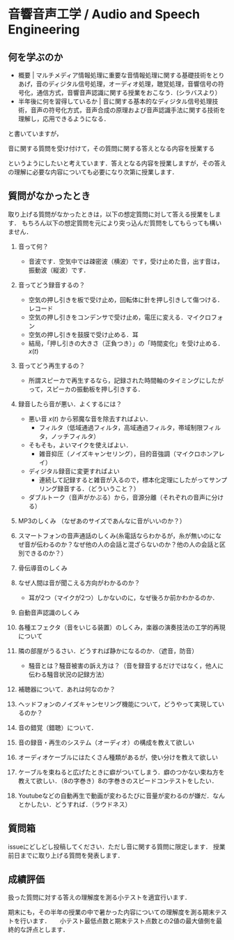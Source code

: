 # 音響音声工学 / Audio and Speech Engineering

## 何を学ぶのか

- 概要
	| マルチメディア情報処理に重要な音情報処理に関する基礎技術をとりあげ，音のディジタル信号処理，オーディオ処理，聴覚処理，音響信号の符号化，通信方式，音響音声認識に関する授業をおこなう．(シラバスより）
- 半年後に何を習得しているか
	| 音に関する基本的なディジタル信号処理技術，音声の符号化方式，音声合成の原理および音声認識手法に関する技術を理解し，応用できるようになる．

と書いていますが，

音に関する質問を受け付けて，その質問に関する答えとなる内容を授業する

というようにしたいと考えています．答えとなる内容を授業しますが，その答えの理解に必要な内容についても必要になり次第に授業します．

## 質問がなかったとき

取り上げる質問がなかったときは，以下の想定質問に対して答える授業をします．
もちろん以下の想定質問を元により突っ込んだ質問をしてもらっても構いません．

1. 音って何？
	- 音波です．空気中では疎密波（横波）です，受け止めた音，出す音は，振動波（縦波）です．

2. 音ってどう録音するの？
	- 空気の押し引きを板で受け止め，回転体に針を押し引きして傷つける．レコード
	- 空気の押し引きをコンデンサで受け止め，電圧に変える．マイクロフォン
	- 空気の押し引きを鼓膜で受け止める．耳
	- 結局，「押し引きの大きさ（正負つき）」の「時間変化」を受け止める．$x(t)$
3. 音ってどう再生するの？
	- 所謂スピーカで再生するなら，記録された時間軸のタイミングにしたがって，スピーカの振動板を押し引きする．

4. 録音したら音が悪い．よくするには？
	- 悪い音 $x(t)$ から邪魔な音を除去すればよい．
		- フィルタ（低域通過フィルタ，高域通過フィルタ，帯域制限フィルタ，ノッチフィルタ）
	- そもそも，よいマイクを使えばよい．
		- 雑音抑圧（ノイズキャンセリング），目的音強調（マイクロホンアレイ）
	- ディジタル録音に変更すればよい
		- 連続して記録すると雑音が入るので，標本化定理にしたがってサンプリング録音する．（どういうこと？）
	- ダブルトーク（音声がかぶる）から，音源分離（それぞれの音声に分ける）
	
5. MP3のしくみ （なぜあのサイズであんなに音がいいのか？）
6. スマートフォンの音声通話のしくみ(糸電話ならわかるが，糸が無いのになぜ音が伝わるのか？なぜ他の人の会話と混ざらないのか？他の人の会話と区別できるのか？）
7. 骨伝導音のしくみ
8. なぜ人間は音が聞こえる方向がわかるのか？
	- 耳が2つ（マイクが2つ）しかないのに，なぜ後ろか前かわかるのか．
9. 自動音声認識のしくみ
10. 各種エフェクタ（音をいじる装置）のしくみ，楽器の演奏技法の工学的再現について
11. 隣の部屋がうるさい．どうすれば静かになるのか．（遮音，防音）
	- 騒音とは？騒音被害の訴え方は？（音を録音するだけではなく，他人に伝わる騒音状況の記録方法）
12. 補聴器について．あれは何なのか？
13. ヘッドフォンのノイズキャンセリング機能について，どうやって実現しているのか？
14. 音の錯覚（錯聴）について．
15. 音の録音・再生のシステム（オーディオ）の構成を教えて欲しい
16. オーディオケーブルにはたくさん種類があるが，使い分けを教えて欲しい
17. ケーブルを束ねると広げたときに癖がついてしまう．癖のつかない束ね方を教えて欲しい．（8の字巻き）8の字巻きのスピードコンテストをしたい．
18. Youtubeなどの自動再生で動画が変わるたびに音量が変わるのが嫌だ．なんとかしたい．どうすれば．（ラウドネス）

## 質問箱

issueにどしどし投稿してください．ただし音に関する質問に限定します．
授業前日までに取り上げる質問を発表します．

## 成績評価

扱った質問に対する答えの理解度を測る小テストを適宜行います．

期末にも，その半年の授業の中で暑かった内容についての理解度を測る期末テストを行います．
　 
小テスト最低点数と期末テスト点数との2値の最大値側を最終的な評点とします．



